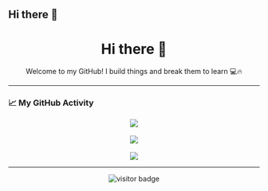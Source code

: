 ## Hi there 👋

<!--
**BullyMaguire-lol/BullyMaguire-lol** is a ✨ _special_ ✨ repository because its `README.md` (this file) appears on your GitHub profile.

Here are some ideas to get you started:

- 🔭 I’m currently working on ...
- 🌱 I’m currently learning ...
- 👯 I’m looking to collaborate on ...
- 🤔 I’m looking for help with ...
- 💬 Ask me about ...
- 📫 How to reach me: ...
- 😄 Pronouns: ...
- ⚡ Fun fact: ...
-->
<h1 align="center">Hi there 👋</h1>
<p align="center">Welcome to my GitHub! I build things and break them to learn 💻🔥</p>

---

### 📈 My GitHub Activity

<p align="center">
  <img src="https://github-readme-streak-stats.herokuapp.com/?user=BullyMaguire-lol&theme=tokyonight&hide_border=true" />
  <br><br>
  <img src="https://github-readme-stats.vercel.app/api?username=YourUsername&show_icons=true&theme=tokyonight&hide_border=true" />
  <br><br>
  <img src="https://github-readme-stats.vercel.app/api/top-langs/?username=YourUsername&layout=compact&theme=tokyonight&hide_border=true" />
</p>

---

<p align="center">
  <img src="https://komarev.com/ghpvc/?username=YourUsername&style=flat-square&color=blue" alt="visitor badge"/>
</p>
